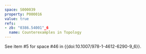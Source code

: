 ```yaml
---
space: S000039
property: P000016
value: true
refs:
- zb: "0386.54001"_6
  name: Counterexamples in Topology
---
```


See item #5 for space #46 in {{doi:10.1007/978-1-4612-6290-9_6}}.
